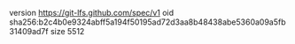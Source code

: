 version https://git-lfs.github.com/spec/v1
oid sha256:b2c4b0e9324abff5a194f50195ad72d3aa8b48438abe5360a09a5fb31409ad7f
size 5512
